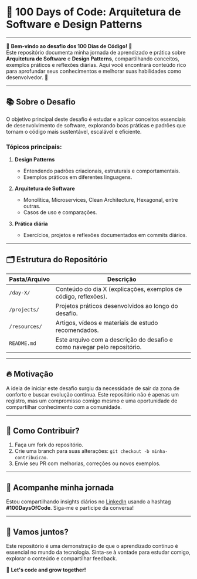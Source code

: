 # 📝 100 Days of Code: Arquitetura de Software e Design Patterns

---

🌟 **Bem-vindo ao desafio dos 100 Dias de Código!** 🌟  
Este repositório documenta minha jornada de aprendizado e prática sobre **Arquitetura de Software** e **Design Patterns**, compartilhando conceitos, exemplos práticos e reflexões diárias. Aqui você encontrará conteúdo rico para aprofundar seus conhecimentos e melhorar suas habilidades como desenvolvedor. 🚀  

---

## 📚 Sobre o Desafio  
O objetivo principal deste desafio é estudar e aplicar conceitos essenciais de desenvolvimento de software, explorando boas práticas e padrões que tornam o código mais sustentável, escalável e eficiente.  

### **Tópicos principais:**
1. **Design Patterns**  
   - Entendendo padrões criacionais, estruturais e comportamentais.  
   - Exemplos práticos em diferentes linguagens.  

2. **Arquitetura de Software**  
   - Monolítica, Microservices, Clean Architecture, Hexagonal, entre outras.  
   - Casos de uso e comparações.  

3. **Prática diária**  
   - Exercícios, projetos e reflexões documentados em commits diários.  

---

## 🗂️ Estrutura do Repositório  

| **Pasta/Arquivo** | **Descrição**                                                                 |
|--------------------|------------------------------------------------------------------------------|
| `/day-X/`          | Conteúdo do dia X (explicações, exemplos de código, reflexões).             |
| `/projects/`       | Projetos práticos desenvolvidos ao longo do desafio.                       |
| `/resources/`      | Artigos, vídeos e materiais de estudo recomendados.                        |
| `README.md`        | Este arquivo com a descrição do desafio e como navegar pelo repositório.   |

---

## 🔥 Motivação  
A ideia de iniciar este desafio surgiu da necessidade de sair da zona de conforto e buscar evolução contínua. Este repositório não é apenas um registro, mas um compromisso comigo mesmo e uma oportunidade de compartilhar conhecimento com a comunidade.  

---

## 🤝 Como Contribuir?  
1. Faça um fork do repositório.  
2. Crie uma branch para suas alterações: `git checkout -b minha-contribuicao`.  
3. Envie seu PR com melhorias, correções ou novos exemplos.  

---

## 📢 Acompanhe minha jornada  
Estou compartilhando insights diários no [LinkedIn](https://www.linkedin.com/in/tamicaires/) usando a hashtag **#100DaysOfCode**. Siga-me e participe da conversa!  

---

## 🚀 Vamos juntos?  
Este repositório é uma demonstração de que o aprendizado contínuo é essencial no mundo da tecnologia. Sinta-se à vontade para estudar comigo, explorar o conteúdo e compartilhar feedback.  

🎯 **Let's code and grow together!**  
